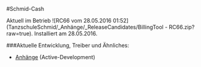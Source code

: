 #Schmid-Cash

Aktuell im Betrieb ![RC66 vom 28.05.2016 01:52](TanzschuleSchmid/_Anhänge/_ReleaseCandidates/BillingTool - RC66.zip?raw=true). Installiert am 28.05.2016.

###Aktuelle Entwicklung, Treiber und Ähnliches:
* [Anhänge](https://github.com/cssack/ProjectSchmid/tree/Active-Development/TanzschuleSchmid/_Anh%C3%A4nge) (Active-Development)
